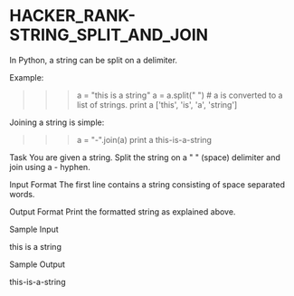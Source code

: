 # HACKER_RANK-STRING_SPLIT_AND_JOIN

In Python, a string can be split on a delimiter.

Example:

>>> a = "this is a string"
>>> a = a.split(" ") # a is converted to a list of strings. 
>>> print a
['this', 'is', 'a', 'string']

Joining a string is simple:

>>> a = "-".join(a)
>>> print a
this-is-a-string 

Task
You are given a string. Split the string on a " " (space) delimiter and join using a - hyphen.

Input Format
The first line contains a string consisting of space separated words.

Output Format
Print the formatted string as explained above.

Sample Input

this is a string   

Sample Output

this-is-a-string
